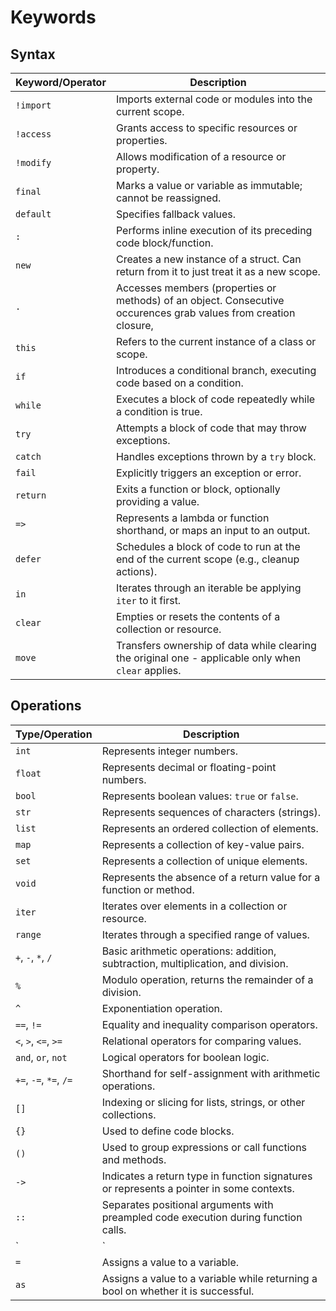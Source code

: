 # Keywords

## Syntax

| Keyword/Operator | Description                                                                                     |
|------------------|-------------------------------------------------------------------------------------------------|
| `!import`        | Imports external code or modules into the current scope.                                        |
| `!access`        | Grants access to specific resources or properties.                                              |
| `!modify`        | Allows modification of a resource or property.                                                  |
| `final`          | Marks a value or variable as immutable; cannot be reassigned.                                   |
| `default`        | Specifies fallback values.                                                                      |
| `:`              | Performs inline execution of its preceding code block/function.                                 |
| `new`            | Creates a new instance of a struct. Can return from it to just treat it as a new scope.         |
| `.`              | Accesses members (properties or methods) of an object. Consecutive occurences grab values from creation closure,|
| `this`           | Refers to the current instance of a class or scope.                                             |
| `if`             | Introduces a conditional branch, executing code based on a condition.                           |
| `while`          | Executes a block of code repeatedly while a condition is true.                                  |
| `try`            | Attempts a block of code that may throw exceptions.                                             |
| `catch`          | Handles exceptions thrown by a `try` block.                                                     |
| `fail`           | Explicitly triggers an exception or error.                                                      |
| `return`         | Exits a function or block, optionally providing a value.                                        |
| `=>`             | Represents a lambda or function shorthand, or maps an input to an output.                       |
| `defer`          | Schedules a block of code to run at the end of the current scope (e.g., cleanup actions).       |
| `in`             | Iterates through an iterable be applying `iter` to it first.                                    |
| `clear`          | Empties or resets the contents of a collection or resource.                                     |
| `move`           | Transfers ownership of data while clearing the original one - applicable only when `clear` applies. |

## Operations

| Type/Operation    | Description                                                                                 |
|-------------------|---------------------------------------------------------------------------------------------|
| `int`             | Represents integer numbers.                                                                |
| `float`           | Represents decimal or floating-point numbers.                                              |
| `bool`            | Represents boolean values: `true` or `false`.                                              |
| `str`             | Represents sequences of characters (strings).                                              |
| `list`            | Represents an ordered collection of elements.                                              |
| `map`             | Represents a collection of key-value pairs.                                                |
| `set`             | Represents a collection of unique elements.                                                |
| `void`            | Represents the absence of a return value for a function or method.                         |
| `iter`            | Iterates over elements in a collection or resource.                                        |
| `range`           | Iterates through a specified range of values.                                              |
| `+`, `-`, `*`, `/`| Basic arithmetic operations: addition, subtraction, multiplication, and division.          |
| `%`               | Modulo operation, returns the remainder of a division.                                     |
| `^`               | Exponentiation operation.                                                                  |
| `==`, `!=`        | Equality and inequality comparison operators.                                              |
| `<`, `>`, `<=`, `>=` | Relational operators for comparing values.                                              |
| `and`, `or`, `not`| Logical operators for boolean logic.                                                       |
| `+=`, `-=`, `*=`, `/=` | Shorthand for self-assignment with arithmetic operations.                             |
| `[]`              | Indexing or slicing for lists, strings, or other collections.                              |
| `{}`              | Used to define code blocks.                                                                |
| `()`              | Used to group expressions or call functions and methods.                                   |
| `->`              | Indicates a return type in function signatures or represents a pointer in some contexts.   |
| `::`              | Separates positional arguments with preampled code execution during function calls.        |
| `|`               | Applying a single-argument function at the right to the argument at the left.              |
| `=`               | Assigns a value to a variable.                                                             |
| `as`              | Assigns a value to a variable while returning a bool on whether it is successful.          |
